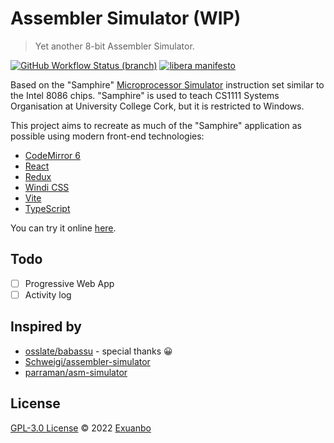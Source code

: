 # Assembler Simulator (WIP)

> Yet another 8-bit Assembler Simulator.

[![GitHub Workflow Status (branch)](https://img.shields.io/github/workflow/status/exuanbo/assembler-simulator/Node.js%20CI/main.svg)](https://github.com/exuanbo/assembler-simulator/actions?query=workflow%3A%22Node.js+CI%22)
[![libera manifesto](https://img.shields.io/badge/libera-manifesto-lightgrey.svg)](https://liberamanifesto.com)

Based on the "Samphire" [Microprocessor Simulator](http://www.softwareforeducation.com/sms32v50/index.php) instruction set similar to the Intel 8086 chips. "Samphire" is used to teach CS1111 Systems Organisation at University College Cork, but it is restricted to Windows.

This project aims to recreate as much of the "Samphire" application as possible using modern front-end technologies:

- [CodeMirror 6](https://codemirror.net/6/)
- [React](https://reactjs.org/)
- [Redux](https://redux.js.org/)
- [Windi CSS](https://windicss.org/)
- [Vite](https://vitejs.dev/)
- [TypeScript](https://www.typescriptlang.org/)

You can try it online [here](https://exuanbo.xyz/assembler-simulator/).

## Todo

- [ ] Progressive Web App
- [ ] Activity log

## Inspired by

- [osslate/babassu](https://github.com/osslate/babassu) - special thanks 😀
- [Schweigi/assembler-simulator](https://github.com/Schweigi/assembler-simulator)
- [parraman/asm-simulator](https://github.com/parraman/asm-simulator)

## License

[GPL-3.0 License](https://github.com/exuanbo/assembler-simulator/blob/main/LICENSE) © 2022 [Exuanbo](https://github.com/exuanbo)
